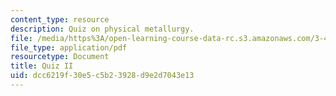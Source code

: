 ```yaml
---
content_type: resource
description: Quiz on physical metallurgy.
file: /media/https%3A/open-learning-course-data-rc.s3.amazonaws.com/3-40j-physical-metallurgy-fall-2009/dcc6219f30e5c5b23928d9e2d7043e13_MIT3_40JF09_quiz2_08.pdf
file_type: application/pdf
resourcetype: Document
title: Quiz II
uid: dcc6219f-30e5-c5b2-3928-d9e2d7043e13
---
```

